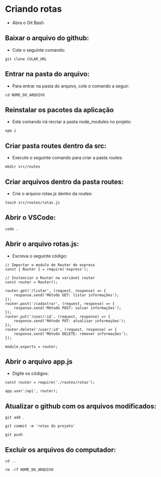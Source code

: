 # Criando rotas

* Abra o Git Bash
## Baixar o arquivo do github:
* Cole o seguinte comando:
```
git clone COLAR_URL
```
## Entrar na pasta do arquivo:
* Para entrar na pasta do arquivo, cole o comando a seguir:
```
cd NOME_DO_ARQUIVO
```
## Reinstalar os pacotes da aplicação
* Este comando irá recriar a pasta node_modules no projeto:
```
npm i
```
## Criar pasta routes dentro da src:
* Execute o seguinte comando para criar a pasta routes:
```
mkdir src/routes
```
## Criar arquivos dentro da pasta routes:
* Crie o arquivo rotas.js dentro da routes:
```
touch src/routes/rotas.js
```
## Abrir o VSCode:
```
code .
```
## Abrir o arquivo rotas.js:
* Escreva o seguinte código:
```
// Importar o modulo de Router do express
const { Router } = require('express');

// Instanciar o Router na variável router
const router = Router();

router.get('/listar', (request, response) => {
    response.send('Método GET: listar informações');
});
router.post('/cadastrar', (request, response) => {
    response.send('Método POST: salvar informações');
});
router.put('/user/:id', (request, response) => {
    response.send('Método PUT: atualizar informações');
});
router.delete('/user/:id', (request, response) => {
    response.send('Método DELETE: remover informações');
});

module.exports = router;
```
## Abrir o arquivo app.js
* Digite os códigos:
```
const router = require('./routes/rotas');
```
```
app.use('/api', router);
```
## Atualizar o github com os arquivos modificados:
```
git add .
```
```
git commit -m 'rotas do projeto'
```
```
git push
```
## Excluir os arquivos do computador:
```
cd ..
```
```
rm -rf NOME_DO_ARQUIVO
```